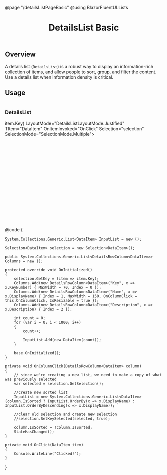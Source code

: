 ﻿@page "/detailsListPageBasic"
@using BlazorFluentUI.Lists
<header class="root">
    <h1 class="title">DetailsList Basic</h1>
</header>
<div class="section" style="transition-delay: 0s;">
    <div id="overview" tabindex="-1">
        <h2 class="subHeading hiddenContent">Overview</h2>
    </div>
    <div class="content">
        <div class="ms-Markdown">
            <p>
                A details list (<code>DetailsList</code>) is a robust way to display an information-rich collection of items, and allow people to sort, group, and filter the content. Use a details list when information density is critical.
            </p>
        </div>
    </div>
</div>
<div class="section" style="transition-delay: 0s;">
    <div id="overview" tabindex="-1">
        <h2 class="subHeading">Usage</h2>
    </div>
    <div>
        <div class="subSection">
            <Demo MetadataPath="DetailsListPageBasic" Key="0" Header="Basic DetailsList">
                <div data-is-scrollable="true" style="height:400px;overflow-y:auto;">
                        <h3>DetailsList</h3>
                        <DetailsList ItemsSource="InputList"
                                     Columns="Columns"
                                     GetKey=@(item=>item.Key)
                                     LayoutMode="DetailsListLayoutMode.Justified"
                                     TItem="DataItem"
                                     OnItemInvoked="OnClick"
                                     Selection="selection"
                                     SelectionMode="SelectionMode.Multiple">
                        </DetailsList>
                </div>
            </Demo>
        </div>
    </div>
</div>
@code {

    System.Collections.Generic.List<DataItem> InputList = new ();

    Selection<DataItem> selection = new Selection<DataItem>();

    public System.Collections.Generic.List<DetailsRowColumn<DataItem>> Columns = new ();

    protected override void OnInitialized()
    {
        selection.GetKey = (item => item.Key);
        Columns.Add(new DetailsRowColumn<DataItem>("Key", x => x.KeyNumber) { MaxWidth = 70, Index = 0 });
        Columns.Add(new DetailsRowColumn<DataItem>("Name", x => x.DisplayName) { Index = 1, MaxWidth = 150, OnColumnClick = this.OnColumnClick, IsResizable = true });
        Columns.Add(new DetailsRowColumn<DataItem>("Description", x => x.Description) { Index = 2 });

        int count = 0;
        for (var i = 0; i < 1000; i++)
        {
            count++;

            InputList.Add(new DataItem(count));
        }

        base.OnInitialized();
    }

    private void OnColumnClick(DetailsRowColumn<DataItem> column)
    {
        // since we're creating a new list, we need to make a copy of what was previously selected
        var selected = selection.GetSelection();

        //create new sorted list
        InputList = new System.Collections.Generic.List<DataItem>(column.IsSorted ? InputList.OrderBy(x => x.DisplayName) : InputList.OrderByDescending(x => x.DisplayName));

        //clear old selection and create new selection
        //selection.SetKeySelected(selected, true);

        column.IsSorted = !column.IsSorted;
        StateHasChanged();
    }

    private void OnClick(DataItem item)
    {
        Console.WriteLine("Clicked!");
    }
}
